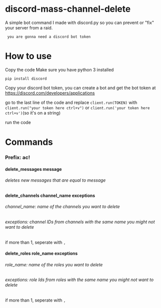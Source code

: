 # discord-mass-channel-delete

A simple bot command I made with discord.py so you can prevent or "fix" your server from a raid.

` you are gonna need a discord bot token`

# How to use

Copy the code
Make sure you have python 3 installed
 
 `pip install discord`
 
 Copy your discord bot token, you can create a bot and get the bot token at https://discord.com/developers/applications
 
 go to the last line of the code and replace `client.run(TOKEN)` with `client.run("your token here ctrl+v")` or `client.run('your token here ctrl+v')`(so it's on a string)
 
run the code

# Commands

### Prefix: ac!

 #### delete_messages message
  ###### deletes new messages that are equal to message
 #### delete_channels channel_name exceptions
  ###### channel_name: name of the channels you want to delete
  ###### exceptions: channel IDs from channels with the same name you might not want to delete
  if more than 1, seperate with `, `
 
 #### delete_roles role_name exceptions
  ###### role_name: name of the roles you want to delete
  ###### exceptions: role Ids from roles with the same name you might not want to delete
  if more than 1, seperate with `, `
